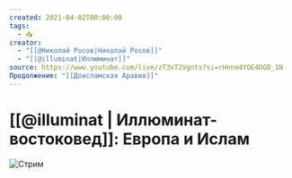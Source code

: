 ```yaml
---
created: 2021-04-02T00:00:00
tags:
  - 📥
creator:
  - "[[@Николай Росов|Николай Росов]]"
  - "[[@illuminat|Иллюминат]]"
source: https://www.youtube.com/live/zT3xT2Vgnts?si=rHnno4YOE4DGD_1N
Продолжение: "[[Доисламская Аравия]]"
---
```


# [[@illuminat | Иллюминат-востоковед]]: Европа и Ислам

![Стрим](https://www.youtube.com/live/zT3xT2Vgnts?si=Hwc9sj1h6n5PpZ6A)